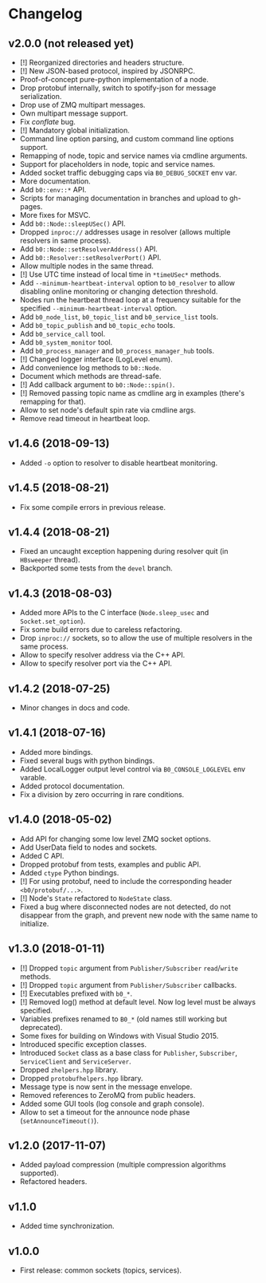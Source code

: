 # Changelog

## v2.0.0 (not released yet)

 - [!] Reorganized directories and headers structure.
 - [!] New JSON-based protocol, inspired by JSONRPC.
 - Proof-of-concept pure-python implementation of a node.
 - Drop protobuf internally, switch to spotify-json for message serialization.
 - Drop use of ZMQ multipart messages.
 - Own multipart message support.
 - Fix *conflate* bug.
 - [!] Mandatory global initialization.
 - Command line option parsing, and custom command line options support.
 - Remapping of node, topic and service names via cmdline arguments.
 - Support for placeholders in node, topic and service names.
 - Added socket traffic debugging caps via `B0_DEBUG_SOCKET` env var.
 - More documentation.
 - Add `b0::env::*` API.
 - Scripts for managing documentation in branches and upload to gh-pages.
 - More fixes for MSVC.
 - Add `b0::Node::sleepUSec()` API.
 - Dropped `inproc://` addresses usage in resolver (allows multiple resolvers in same process).
 - Add `b0::Node::setResolverAddress()` API.
 - Add `b0::Resolver::setResolverPort()` API.
 - Allow multiple nodes in the same thread.
 - [!] Use UTC time instead of local time in `*timeUSec*` methods.
 - Add `--minimum-heartbeat-interval` option to `b0_resolver` to allow disabling online monitoring or changing detection threshold.
 - Nodes run the heartbeat thread loop at a frequency suitable for the specified `--minimum-heartbeat-interval` option.
 - Add `b0_node_list`, `b0_topic_list` and `b0_service_list` tools.
 - Add `b0_topic_publish` and `b0_topic_echo` tools.
 - Add `b0_service_call` tool.
 - Add `b0_system_monitor` tool.
 - Add `b0_process_manager` and `b0_process_manager_hub` tools.
 - [!] Changed logger interface (LogLevel enum).
 - Add convenience log methods to `b0::Node`.
 - Document which methods are thread-safe.
 - [!] Add callback argument to `b0::Node::spin()`.
 - [!] Removed passing topic name as cmdline arg in examples (there's remapping for that).
 - Allow to set node's default spin rate via cmdline args.
 - Remove read timeout in heartbeat loop.

## v1.4.6 (2018-09-13)

 - Added `-o` option to resolver to disable heartbeat monitoring.

## v1.4.5 (2018-08-21)

 - Fix some compile errors in previous release.

## v1.4.4 (2018-08-21)

 - Fixed an uncaught exception happening during resolver quit (in `HBsweeper` thread).
 - Backported some tests from the `devel` branch.

## v1.4.3 (2018-08-03)

 - Added more APIs to the C interface (`Node.sleep_usec` and `Socket.set_option`).
 - Fix some build errors due to careless refactoring.
 - Drop `inproc://` sockets, so to allow the use of multiple resolvers in the same process.
 - Allow to specify resolver address via the C++ API.
 - Allow to specify resolver port via the C++ API.

## v1.4.2 (2018-07-25)

 - Minor changes in docs and code.

## v1.4.1 (2018-07-16)

 - Added more bindings.
 - Fixed several bugs with python bindings.
 - Added LocalLogger output level control via `B0_CONSOLE_LOGLEVEL` env varable.
 - Added protocol documentation.
 - Fix a division by zero occurring in rare conditions.

## v1.4.0 (2018-05-02)

 - Add API for changing some low level ZMQ socket options.
 - Add UserData field to nodes and sockets.
 - Added C API.
 - Dropped protobuf from tests, examples and public API.
 - Added `ctype` Python bindings.
 - [!] For using protobuf, need to include the corresponding header `<b0/protobuf/...>`.
 - [!] Node's `State` refactored to `NodeState` class.
 - Fixed a bug where disconnected nodes are not detected, do not disappear from the graph, and prevent new node with the same name to initialize.

## v1.3.0 (2018-01-11)

 - [!] Dropped `topic` argument from `Publisher/Subscriber` `read`/`write` methods.
 - [!] Dropped `topic` argument from `Publisher/Subscriber` callbacks.
 - [!] Executables prefixed with `b0_*`.
 - [!] Removed log() method at default level. Now log level must be always specified.
 - Variables prefixes renamed to `B0_*` (old names still working but deprecated).
 - Some fixes for building on Windows with Visual Studio 2015.
 - Introduced specific exception classes.
 - Introduced `Socket` class as a base class for `Publisher`, `Subscriber`, `ServiceClient` and `ServiceServer`.
 - Dropped `zhelpers.hpp` library.
 - Dropped `protobufhelpers.hpp` library.
 - Message type is now sent in the message envelope.
 - Removed references to ZeroMQ from public headers.
 - Added some GUI tools (log console and graph console).
 - Allow to set a timeout for the announce node phase (`setAnnounceTimeout()`).

## v1.2.0 (2017-11-07)

 - Added payload compression (multiple compression algorithms supported).
 - Refactored headers.

## v1.1.0

 - Added time synchronization.

## v1.0.0

 - First release: common sockets (topics, services).
